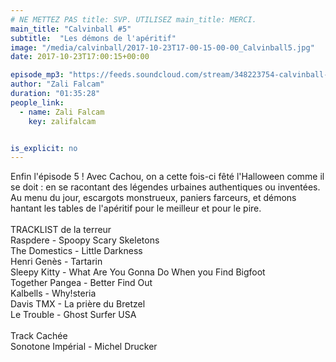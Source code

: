 ```yaml
---
# NE METTEZ PAS title: SVP. UTILISEZ main_title: MERCI.
main_title: "Calvinball #5"
subtitle:  "Les démons de l'apéritif"
image: "/media/calvinball/2017-10-23T17-00-15-00-00_Calvinball5.jpg"
date: 2017-10-23T17:00:15+00:00

episode_mp3: "https://feeds.soundcloud.com/stream/348223754-calvinball-radio-calvinball-5-les-demons-de-laperitif.mp3"
author: "Zali Falcam"
duration: "01:35:28"
people_link: 
  - name: Zali Falcam
    key: zalifalcam


is_explicit: no
---
```


<PodcastHeader/>

<!-- ECRIRE LA DESCRIPTION DE L'EPISODE SOUS CETTE LIGNE -->
Enfin l'épisode 5 ! Avec Cachou, on a cette fois-ci fêté l'Halloween comme il se doit : en se racontant des légendes urbaines authentiques ou inventées. Au menu du jour, escargots monstrueux, paniers farceurs, et démons hantant les tables de l'apéritif pour le meilleur et pour le pire.<br><br>TRACKLIST de la terreur<br>Raspdere - Spoopy Scary Skeletons<br>The Domestics - Little Darkness<br>Henri Genès - Tartarin<br>Sleepy Kitty - What Are You Gonna Do When you Find Bigfoot<br>Together Pangea - Better Find Out<br>Kalbells - Why!steria<br>Davis TMX - La prière du Bretzel<br>Le Trouble - Ghost Surfer USA<br><br>Track Cachée<br>Sonotone Impérial - Michel Drucker


